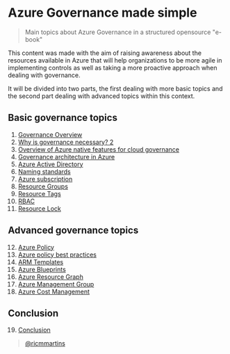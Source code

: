 # Azure Governance made simple
>Main topics about Azure Governance in a structured opensource "e-book" 

This content was made with the aim of raising awareness about the resources available in Azure that will help organizations to be more agile in implementing controls as well as taking a more proactive approach when dealing with governance.

It will be divided into two parts, the first dealing with more basic topics and the second part dealing with advanced topics within this context.


## Basic governance topics

1. [Governance Overview](guide/datacenters.md)
2. [Why is governance necessary?	2](guide/basics.md)
3. [Overview of Azure native features for cloud governance](guide/storage.md)
4. [Governance architecture in Azure](guide/networking.md)
5. [Azure Active Directory](guide/monitoring.md)
6. [Naming standards](guide/disasterrecovery.md)
7. [Azure subscription](guide/governance.md)
8. [Resource Groups](guide/automation.md)
9. [Resource Tags](guide/security.md)
10. [RBAC](guide/misc.md)
11. [Resource Lock](guide/misc.md)

## Advanced governance topics

12. [Azure Policy](guide/misc.md)
13. [Azure policy best practices](guide/misc.md)
14. [ARM Templates](guide/misc.md)
15. [Azure Blueprints](guide/misc.md)
16. [Azure Resource Graph](guide/misc.md)
17. [Azure Management Group](guide/misc.md)
18. [Azure Cost Management](guide/misc.md)

## Conclusion

19. [Conclusion](guide/misc.md)

> [@ricmmartins](http://twitter.com/ricmmartins)



